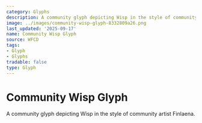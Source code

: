 ```yaml
---
category: Glyphs
description: A community glyph depicting Wisp in the style of community artist Finlaena.
image: ../images/community-wisp-glyph-8332809a26.png
last_updated: '2025-09-17'
name: Community Wisp Glyph
source: WFCD
tags:
- Glyph
- Glyphs
tradable: false
type: Glyph
---
```


# Community Wisp Glyph

A community glyph depicting Wisp in the style of community artist Finlaena.

